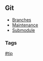 ## Git

- [Branches](branches/branches.md)
- [Maintenance](maintenance/maintenance.md)
- [Submodule](submodules/submodules.md)

### Tags
[#tip](../tips.md)  